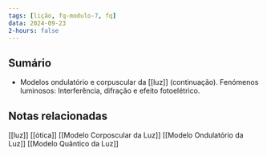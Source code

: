 ```yaml
---
tags: [lição, fq-modulo-7, fq]
data: 2024-09-23
2-hours: false
---
```


## Sumário
- Modelos ondulatório e corpuscular da [[luz]] (continuação). Fenómenos luminosos: Interferência, difração e efeito fotoelétrico.

## Notas relacionadas
[[luz]]
[[ótica]]
[[Modelo Corposcular da Luz]]
[[Modelo Ondulatório da Luz]]
[[Modelo Quântico da Luz]]

